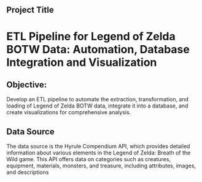 ## Project Title
# ETL Pipeline for Legend of Zelda BOTW Data: Automation, Database Integration and Visualization

## Objective:
Develop an ETL pipeline to automate the extraction, transformation, and loading of Legend of Zelda BOTW data, integrate it into a database, and create visualizations for comprehensive analysis.

## Data Source
The data source is the Hyrule Compendium API, which provides detailed information about various elements in the Legend of Zelda: Breath of the Wild game. This API offers data on categories such as creatures, equipment, materials, monsters, and treasure, including attributes, images, and descriptions
